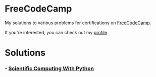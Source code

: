 # FreeCodeCamp

My solutions to various problems for certifications on [FreeCodeCamp](https://freecodecamp.org).

If you're interested, you can check out my [profile](https://freecodecamp.org/ret2christian).

# Solutions

### - [Scientific Computing With Python](google.com)

